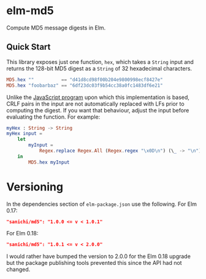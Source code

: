 # elm-md5

Compute MD5 message digests in Elm.

## Quick Start

This library exposes just one function, `hex`, which takes a `String` input and returns the 128-bit MD5
digest as a `String` of 32 hexadecimal characters.

```elm
MD5.hex ""          == "d41d8cd98f00b204e9800998ecf8427e"
MD5.hex "foobarbaz" == "6df23dc03f9b54cc38a0fc1483df6e21"
```

Unlike the [JavaScript program](https://css-tricks.com/snippets/javascript/javascript-md5/) upon which this
implementation is based, CRLF pairs in the input are not automatically replaced with LFs prior to computing
the digest. If you want that behaviour, adjust the input before evaluating the function. For example:

```elm
myHex : String -> String
myHex input =
    let
        myInput =
            Regex.replace Regex.All (Regex.regex "\x0D\n") (\_ -> "\n") input
    in
        MD5.hex myInput
```

# Versioning

In the dependencies section of `elm-package.json` use the following. For Elm 0.17:

```json
"sanichi/md5": "1.0.0 <= v < 1.0.1"
```

For Elm 0.18:

```json
"sanichi/md5": "1.0.1 <= v < 2.0.0"
```

I would rather have bumped the version to 2.0.0 for the Elm 0.18 upgrade but the package publishing tools
prevented this since the API had not changed.
